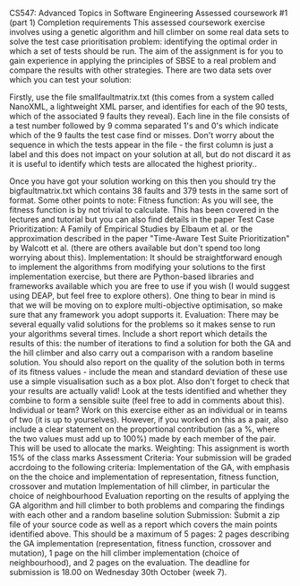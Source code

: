 CS547: Advanced Topics in Software Engineering
Assessed coursework #1 (part 1)
Completion requirements
This assessed coursework exercise involves using a genetic algorithm and hill climber on some real data sets to solve the test case prioritisation problem: identifying the optimal order in which a set of tests should be run. The aim of the assignment is for you to gain experience in applying the principles of SBSE to a real problem and compare the results with other strategies. There are two data sets over which you can test your  solution:

Firstly, use the file smallfaultmatrix.txt (this comes from a system called NanoXML, a lightweight XML parser, and identifies for each of the 90 tests, which of the associated 9 faults they reveal). Each line in the file consists of a test number followed by 9 comma separated 1's and 0's which indicate which of the 9 faults the test case find or misses. Don't worry about the sequence in which the tests appear in the file - the first column is just a label and this does not impact on your solution at all, but do not discard it as it is useful to identify which tests are allocated the highest priority..

Once you have got your solution working on this then you should try the bigfaultmatrix.txt  which contains 38 faults and 379 tests in the same sort of format.
Some other points to note:
Fitness function: As you will see, the fitness function is by not trivial to calculate. This has been covered in the lectures and tutorial but you can also find details in the paper Test Case Prioritization: A Family of Empirical Studies by Elbaum et al. or the approximation described in the paper "Time-Aware Test Suite Prioritization" by Walcott et al. (there are others available but don't spend too long worrying about this).
Implementation: It should be straightforward enough to implement the algorithms from modifying your solutions to the first implementation  exercise, but there are Python-based libraries and frameworks available which you are free to use if you wish (I would suggest using DEAP, but feel free to explore others). One thing to bear in mind is that we will be moving on to explore multi-objective optimisation, so make sure that any framework you adopt supports it.
Evaluation: There may be several equally valid solutions for the problems so it makes sense to run your algorithms several times. Include a short report which details the results of this: the number of iterations to find a solution for both the GA and the hill climber and also carry out a comparison with a random baseline solution. You should also report on the quality of the solution both in terms of its fitness values - include the mean and standard deviation of these use use a simple visualisation such as a box plot. Also don't forget to check that your results are actually valid! Look at the tests identified and whether they combine to form a sensible suite (feel free to add in comments about this).
Individual or team? Work on this exercise either as an individual or in teams of two  (it is up to yourselves). However, if you worked on this as a pair, also include a clear statement on the proportional contribution (as a %, where the two values must add up to 100%) made by each member of the pair. This will be used to allocate the marks.
Weighting: This assignment is worth 15% of the class marks
Assessment Criteria: Your submission will be graded accrdoing to the following criteria:
Implementation of the GA, with emphasis on the the choice and implementation of representation, fitness function, crossover and mutation
Implementation of hill climber, in particular the choice of neighbourhood
Evaluation reporting on the results of applying the GA algorithm and hill climber to both problems and comparing the findings with each other and a random baseline solution
Submission: Submit a zip file of your source code as well as a report which covers the main points identified above. This should be a maximum of 5 pages: 2 pages describing the GA implementation (representation, fitness function, crossover and mutation), 1 page on the hill climber implementation (choice of neighbourhood), and 2 pages on the evaluation. The deadline for submission is 18.00 on Wednesday 30th October (week 7).
